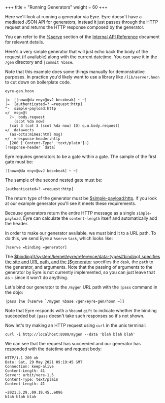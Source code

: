 +++
title = "Running Generators"
weight = 60
+++

Here we'll look at running a generator via Eyre. Eyre doesn't have a mediated JSON API for generators, instead it just passes through the HTTP request and returns the HTTP response composed by the generator.

You can refer to the [%serve](/system/kernel/eyre/reference/tasks#serve) section of the [Internal API Reference](/system/kernel/eyre/reference/tasks) document for relevant details.

Here's a very simple generator that will just echo back the body of the request (if available) along with the current datetime. You can save it in the `/gen` directory and `|commit %base`.

Note that this example does some things manually for demonstrative purposes. In practice you'd likely want to use a library like `/lib/server.hoon` to cut down on boilerplate code.

`eyre-gen.hoon`

```hoon
|=  [[now=@da eny=@uvJ bec=beak] ~ ~]
|=  [authenticated=? =request:http]
^-  simple-payload:http
=/  msg=@t
  ?~  body.request
    (scot %da now)
  (cat 3 (cat 3 (scot %da now) 10) q.u.body.request)
=/  data=octs
  (as-octs:mimes:html msg)
=/  =response-header:http
  [200 ['Content-Type' 'text/plain']~]
[response-header `data]
```

Eyre requires generators to be a gate within a gate. The sample of the first gate must be:

```hoon
[[now=@da eny=@uvJ bec=beak] ~ ~]
```

The sample of the second nested gate must be:

```hoon
[authenticated=? =request:http]
```

The return type of the generator must be [$simple-payload:http](/system/kernel/eyre/reference/data-types#simple-payloadhttp). If you look at our example generator you'll see it meets these requirements.

Because generators return the entire HTTP message as a single `simple-payload`, Eyre can calculate the `content-length` itself and automatically add the header.

In order to make our generator available, we must bind it to a URL path. To do this, we send Eyre a `%serve` `task`, which looks like:

```hoon
[%serve =binding =generator]
```

The [$binding](/system/kernel/eyre/reference/data-types#binding) specifies the site and URL path, and the [$generator](/system/kernel/eyre/reference/data-types#generator) specifies the `desk`, the `path` to the generator, and arguments. Note that the passing of arguments to the generator by Eyre is not currently implemented, so you can just leave that as `~` since it won't do anything.

Let's bind our generator to the `/mygen` URL path with the `|pass` command in the dojo:

```
|pass [%e [%serve `/mygen %base /gen/eyre-gen/hoon ~]]
```

Note that Eyre responds with a `%bound` `gift` to indicate whether the binding succeeded but `|pass` doesn't take such responses so it's not shown.

Now let's try making an HTTP request using `curl` in the unix terminal:

```
curl -i http://localhost:8080/mygen --data 'blah blah blah'
```

We can see that the request has succeeded and our generator has responded with the datetime and request body:

```
HTTP/1.1 200 ok
Date: Sat, 29 May 2021 09:19:45 GMT
Connection: keep-alive
Content-Length: 41
Server: urbit/vere-1.5
Content-Type: text/plain
Content-Length: 41

~2021.5.29..09.19.45..e096
blah blah blah
```
